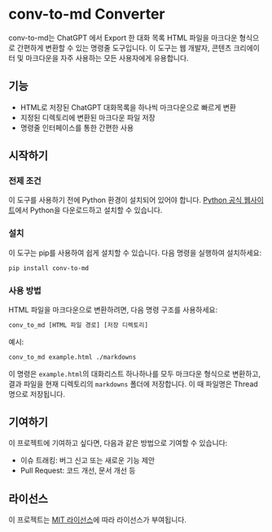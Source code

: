 # conv-to-md Converter

conv-to-md는 ChatGPT 에서 Export 한 대화 목록 HTML 파일을 마크다운 형식으로 간편하게 변환할 수 있는 명령줄 도구입니다. 이 도구는 웹 개발자, 콘텐츠 크리에이터 및 마크다운을 자주 사용하는 모든 사용자에게 유용합니다.

## 기능

- HTML로 저장된 ChatGPT 대화목록을 하나씩 마크다운으로 빠르게 변환
- 지정된 디렉토리에 변환된 마크다운 파일 저장
- 명령줄 인터페이스를 통한 간편한 사용

## 시작하기

### 전제 조건

이 도구를 사용하기 전에 Python 환경이 설치되어 있어야 합니다. [Python 공식 웹사이트](https://python.org)에서 Python을 다운로드하고 설치할 수 있습니다.

### 설치

이 도구는 pip를 사용하여 쉽게 설치할 수 있습니다. 다음 명령을 실행하여 설치하세요:

```bash
pip install conv-to-md
```

### 사용 방법

HTML 파일을 마크다운으로 변환하려면, 다음 명령 구조를 사용하세요:

```bash
conv_to_md [HTML 파일 경로] [저장 디렉토리]
```

예시:

```bash
conv_to_md example.html ./markdowns
```

이 명령은 `example.html`의 대화리스트 하나하나를 모두 마크다운 형식으로 변환하고, 결과 파일을 현재 디렉토리의 `markdowns` 폴더에 저장합니다. 이 때 파일명은 Thread 명으로 저장됩니다. 

## 기여하기

이 프로젝트에 기여하고 싶다면, 다음과 같은 방법으로 기여할 수 있습니다:

- 이슈 트래킹: 버그 신고 또는 새로운 기능 제안
- Pull Request: 코드 개선, 문서 개선 등

## 라이선스

이 프로젝트는 [MIT 라이선스](LICENSE)에 따라 라이선스가 부여됩니다.

